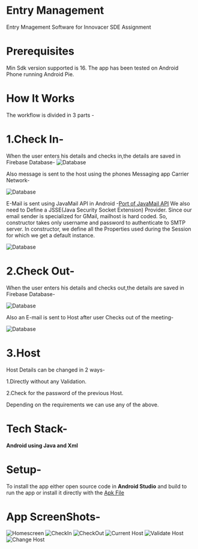 # Entry Management
Entry Mnagement Software for Innovacer SDE Assignment

# Prerequisites
Min Sdk version supported is 16. The app has been tested on Android Phone running Android Pie.

# How It Works
The workflow is divided in 3 parts -
# 1.Check In-
When the user enters his details and checks in,the details are saved in Firebase Database-
![Database](firebase1.png)

Also message is sent to the host using the phones Messaging app Carrier Network-

![Database](sms1.png)

E-Mail is sent using JavaMail API in Android -[Port of JavaMail API](https://code.google.com/archive/p/javamail-android/)
We also need to Define a JSSE(Java Security Socket Extension) Provider.
Since our email sender is specialized for GMail, mailhost is hard coded. So, constructor takes only username and password to authenticate to SMTP server. In constructor, we define all the Properties used during the Session for which we get a default instance.

![Database](f2.png)

# 2.Check Out-
When the user enters his details and checks out,the details are saved in Firebase Database-

![Database](f4.png)

Also an E-mail is sent to Host after user Checks out of the meeting-

![Database](f3.png)

# 3.Host
Host Details can be changed in 2 ways-

1.Directly without any Validation.

2.Check for the password of the previous Host.

Depending on the requirements we can use any of the above.

# Tech Stack-
**Android using Java and Xml**

# Setup-
To install the app either open source code in **Android Studio** and build to run the app or install it directly with the [Apk File](https://drive.google.com/open?id=1PUNinAsr_B9krhzVt66ubLZn8Uf_tHN1)

# App ScreenShots-
![Homescreen](s1.png)
![CheckIn](s2.png)
![CheckOut](s3.png)
![Current Host](s4.png)
![Validate Host](s6.png)
![Change Host](s5.png)
